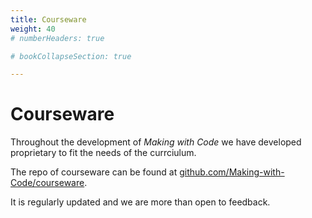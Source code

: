 ```yaml
---
title: Courseware 
weight: 40
# numberHeaders: true

# bookCollapseSection: true

---
```


# Courseware

Throughout the development of *Making with Code* we have developed proprietary to fit the needs of the currciulum.

The repo of courseware can be found at [github.com/Making-with-Code/courseware](https://github.com/Making-with-Code/courseware). 

It is regularly updated and we are more than open to feedback.

<!-- ---

## Student Repos

template repos 

repoview

---

## Data Scraping 

---

## Banjo


---

## Quest

## 

courseware  -->